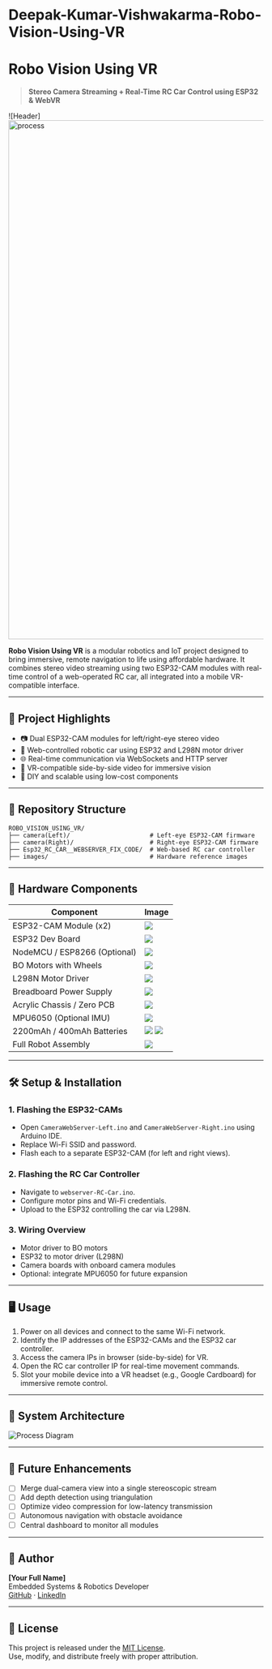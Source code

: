# Deepak-Kumar-Vishwakarma-Robo-Vision-Using-VR


# Robo Vision Using VR

> **Stereo Camera Streaming + Real-Time RC Car Control using ESP32 & WebVR**

![Header]<img width="1536" height="1024" alt="process" src="https://github.com/user-attachments/assets/d0062583-0f70-4985-b0e0-65ecf81ea7fc" />


**Robo Vision Using VR** is a modular robotics and IoT project designed to bring immersive, remote navigation to life using affordable hardware. It combines stereo video streaming using two ESP32-CAM modules with real-time control of a web-operated RC car, all integrated into a mobile VR-compatible interface.

---

## 🧠 Project Highlights

- 📷 Dual ESP32-CAM modules for left/right-eye stereo video
- 🚗 Web-controlled robotic car using ESP32 and L298N motor driver
- 🌐 Real-time communication via WebSockets and HTTP server
- 🥽 VR-compatible side-by-side video for immersive vision
- 🧩 DIY and scalable using low-cost components

---

## 📁 Repository Structure

```
ROBO_VISION_USING_VR/
├── camera(Left)/                      # Left-eye ESP32-CAM firmware
├── camera(Right)/                     # Right-eye ESP32-CAM firmware
├── Esp32_RC_CAR__WEBSERVER_FIX_CODE/  # Web-based RC car controller
├── images/                            # Hardware reference images
```

---

## 🔧 Hardware Components

| Component                        | Image |
|----------------------------------|-------|
| ESP32-CAM Module (x2)            | ![](images/ESP32-CAM-Pinout.web) |
| ESP32 Dev Board                  | ![](images/ESP32-Pinout.webp) |
| NodeMCU / ESP8266 (Optional)     | ![](images/ESP8266-Pinout-NodeMCU.webp) |
| BO Motors with Wheels            | ![](images/BO%20motor.jpeg) |
| L298N Motor Driver               | ![](images/L298N-Module-Pinout.jpg) |
| Breadboard Power Supply          | ![](images/Breadboard%20power%20supply%20module.jpg) |
| Acrylic Chassis / Zero PCB       | ![](images/Arylic_zero_pcb_board.jpeg) |
| MPU6050 (Optional IMU)           | ![](images/mpu6050.jpeg) |
| 2200mAh / 400mAh Batteries       | ![](images/2200mah.jpeg) ![](images/400mah.jpeg) |
| Full Robot Assembly              | ![](images/Bot.png) |

---

## 🛠️ Setup & Installation

### 1. Flashing the ESP32-CAMs

- Open `CameraWebServer-Left.ino` and `CameraWebServer-Right.ino` using Arduino IDE.
- Replace Wi-Fi SSID and password.
- Flash each to a separate ESP32-CAM (for left and right views).

### 2. Flashing the RC Car Controller

- Navigate to `webserver-RC-Car.ino`.
- Configure motor pins and Wi-Fi credentials.
- Upload to the ESP32 controlling the car via L298N.

### 3. Wiring Overview

- Motor driver to BO motors
- ESP32 to motor driver (L298N)
- Camera boards with onboard camera modules
- Optional: integrate MPU6050 for future expansion

---

## 🖥️ Usage

1. Power on all devices and connect to the same Wi-Fi network.
2. Identify the IP addresses of the ESP32-CAMs and the ESP32 car controller.
3. Access the camera IPs in browser (side-by-side) for VR.
4. Open the RC car controller IP for real-time movement commands.
5. Slot your mobile device into a VR headset (e.g., Google Cardboard) for immersive remote control.

---

## 🧩 System Architecture

![Process Diagram](images/process.png)

---

## 📌 Future Enhancements

- [ ] Merge dual-camera view into a single stereoscopic stream
- [ ] Add depth detection using triangulation
- [ ] Optimize video compression for low-latency transmission
- [ ] Autonomous navigation with obstacle avoidance
- [ ] Central dashboard to monitor all modules

---

## 👤 Author

**[Your Full Name]**  
Embedded Systems & Robotics Developer  
[GitHub](https://github.com/your-username) · [LinkedIn](https://linkedin.com/in/your-profile)

---

## 📜 License

This project is released under the [MIT License](LICENSE).  
Use, modify, and distribute freely with proper attribution.
